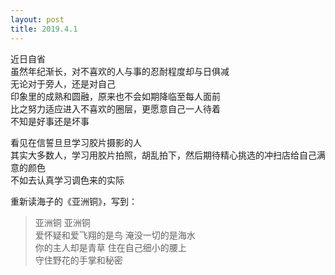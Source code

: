 ```yaml
---
layout: post
title: 2019.4.1
---
```


近日自省  
虽然年纪渐长，对不喜欢的人与事的忍耐程度却与日俱减  
无论对于旁人，还是对自己  
印象里的成熟和圆融，原来也不会如期降临至每人面前  
比之努力适应进入不喜欢的圈层，更愿意自己一人待着  
不知是好事还是坏事  


看见在信誓旦旦学习胶片摄影的人  
其实大多数人，学习用胶片拍照，胡乱拍下，然后期待精心挑选的冲扫店给自己满意的颜色  
不如去认真学习调色来的实际  


重新读海子的《亚洲铜》，写到：

>亚洲铜 亚洲铜  
>爱怀疑和爱飞翔的是鸟 淹没一切的是海水  
>你的主人却是青草 住在自己细小的腰上  
>守住野花的手掌和秘密  
